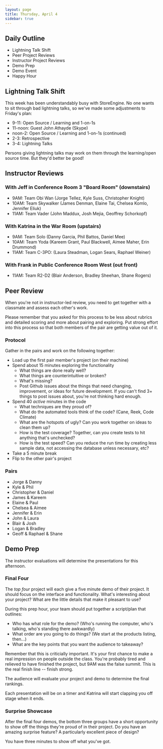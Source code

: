 ```yaml
---
layout: page
title: Thursday, April 4
sidebar: true
---
```


## Daily Outline

* Lightning Talk Shift
* Peer Project Reviews
* Instructor Project Reviews
* Demo Prep
* Demo Event
* Happy Hour

## Lightning Talk Shift

This week has been understandably busy with StoreEngine. No one wants to sit through bad lightning talks, so we've made some adjustments to Friday's plan:

* 9-11: Open Source / Learning and 1-on-1s
* 11-noon: Guest John Athayde (Skype)
* noon-2: Open Source / Learning and 1-on-1s (continued)
* 2-3: Retrospective
* 3-4: Lightning Talks

Persons giving lightning talks may work on them through the learning/open source time. But they'd better be good!

## Instructor Reviews

### With Jeff in Conference Room 3 "Board Room" (downstairs)

* 9AM: Team Obi Wan (Jorge Tellez, Kyle Suss, Christopher Knight)
* 10AM: Team Skywalker (James Denman, Elaine Tai, Chelsea Komlo, Jennifer Eliuk)
* 11AM: Team Vader (John Maddux, Josh Mejia, Geoffrey Schorkopf)

### With Katrina in the War Room (upstairs)

* 9AM: Team Solo (Danny Garcia, Phil Battos, Daniel Mee)
* 10AM: Team Yoda (Kareem Grant, Paul Blackwell, Aimee Maher, Erin Drummond)
* 11AM: Team C-3PO: (Laura Steadman, Logan Sears, Raphael Weiner)

### With Frank in Public Conference Room West (out front)

* 11AM: Team R2-D2 (Blair Anderson, Bradley Sheehan, Shane Rogers)

## Peer Review

When you're not in instructor-led review, you need to get together with a classmate and assess each other's work.

Please remember that you asked for this process to be less about rubrics and detailed scoring and more about pairing and exploring. Put strong effort into this process so that both members of the pair are getting value out of it.

### Protocol

Gather in the pairs and work on the following together:

* Load up the first pair member's project (on their machine)
* Spend about 15 minutes exploring the functionality
  * What things are done really well?
  * What things are counterintuitive or broken?
  * What's missing?
  * Post Github issues about the things that need changing, improvement, or ideas for future development. If you can't find 3+ things to post issues about, you're not thinking hard enough.
* Spend 40 *active* minutes in the code
  * What techniques are they proud of?
  * What do the automated tools think of the code? (Cane, Reek, Code Climate)
  * What are the hotspots of ugly? Can you work together on ideas to clean them up?
  * How is the test coverage? Together, can you create tests to hit anything that's unchecked?
  * How is the test speed? Can you reduce the run time by creating less sample data, not accessing the database unless necessary, etc?
* Take a 5 minute break
* Flip to the other pair's project

### Pairs

* Jorge & Danny
* Kyle & Phil
* Christopher & Daniel
* James & Kareem
* Elaine & Paul
* Chelsea & Aimee
* Jennifer & Erin
* John & Laura
* Blair & Josh
* Logan & Bradley
* Geoff & Raphael & Shane

## Demo Prep

The instructor evaluations will determine the presentations for this afternoon.

### Final Four

The *top four* project will each give a five minute demo of their project. It should focus on the interface and functionality. What's interesting about your project? What are the little details that make it pleasant to use?

During this prep hour, your team should put together a script/plan that outlines:

* Who has what role for the demo? (Who's running the computer, who's talking, who's standing there awkwardly)
* What order are you going to do things? (We start at the products listing, then...)
* What are the key points that you want the audience to takeaway?

Remember that this is criticially important. It's your first chance to make a real impression on people outside the class. You're probably tired and relieved to have finished the project, but 9AM was the false summit. This is the real finish line -- finish strong.

The audience will evaluate your project and demo to determine the final rankings.

Each presentation will be on a timer and Katrina will start clapping you off stage when it ends.

### Surprise Showcase

After the final four demos, the bottom three groups have a short opportunity to show off the things they're proud of in their project. Do you have an amazing surprise feature? A particularly excellent piece of design?

You have three minutes to show off what you've got.

